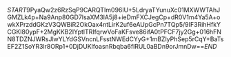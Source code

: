 $START$9PyaQw2z6RzSqP9CARQTIm096lU+5LdryaTYunuXc01MXWWTAhJGMZLk4p+Na9Anp80GD7lsaXM3lA5j8+ieDmFXCJegCp+dR0V1m4Ya5A+owkXPrzddGKzV3QWBiR2OkOax4ntLirK2uf6eAUpGcPn7TQp5/9IF3RihHfkYCGKl80ypF+2MgKKB2IYptlTRIfqrwVoFaKFsve86ifA0tPFCF7jy2Gg+016hFNN8TDZNJWRsJlwYLYdGSVncnLFsstNWEdCYyG+1mBZlyPhSep5rCqY+BaTsEF2Z1SoYR3lr8ORp1+0DjDUKlfoasnRbqba6flRUL0aBDn9orJmnDw==$END$